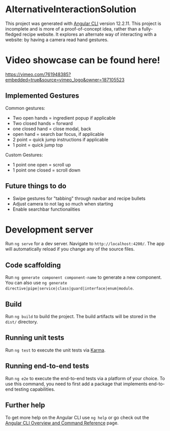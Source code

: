 # AlternativeInteractionSolution

This project was generated with [Angular CLI](https://github.com/angular/angular-cli) version 12.2.11.
This project is incomplete and is more of a proof-of-concept idea, rather than a fully-fledged recipe website. It explores an alternate way of interacting with a website: by having a camera read hand gestures.

# Video showcase can be found here!
https://vimeo.com/761948385?embedded=true&source=vimeo_logo&owner=187105523 

## Implemented Gestures
Common gestures: 
* Two open hands = ingredient popup if applicable
* Two closed hands = forward
* one closed hand =  close modal, back
* open hand = search bar focus, if applicable
* 2 point = quick jump instructions if applicable
* 1 point =  quick jump top

Custom Gestures:  
* 1 point one open = scroll up
* 1 point one closed = scroll down

## Future things to do
* Swipe gestures for "tabbing" through navbar and recipe bullets
* Adjust camera to not lag so much when starting
* Enable searchbar functionalities

# Development server

Run `ng serve` for a dev server. Navigate to `http://localhost:4200/`. The app will automatically reload if you change any of the source files.

## Code scaffolding

Run `ng generate component component-name` to generate a new component. You can also use `ng generate directive|pipe|service|class|guard|interface|enum|module`.

## Build

Run `ng build` to build the project. The build artifacts will be stored in the `dist/` directory.

## Running unit tests

Run `ng test` to execute the unit tests via [Karma](https://karma-runner.github.io).

## Running end-to-end tests

Run `ng e2e` to execute the end-to-end tests via a platform of your choice. To use this command, you need to first add a package that implements end-to-end testing capabilities.

## Further help

To get more help on the Angular CLI use `ng help` or go check out the [Angular CLI Overview and Command Reference](https://angular.io/cli) page.



